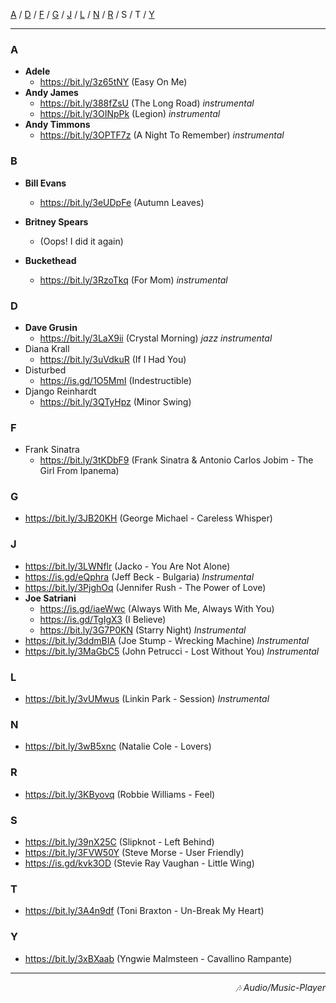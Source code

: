 
 [A](https://fedrikaristiyanto.github.io/Music-Player/files/url_pendek#a) /
 [D](https://fedrikaristiyanto.github.io/Music-Player/files/url_pendek#d) /
 [F](https://fedrikaristiyanto.github.io/Music-Player/files/url_pendek#f) /
 [G](https://fedrikaristiyanto.github.io/Music-Player/files/url_pendek#g) /
 [J](https://fedrikaristiyanto.github.io/Music-Player/files/url_pendek#j) /
 [L](https://fedrikaristiyanto.github.io/Music-Player/files/url_pendek#l) /
 [N](https://fedrikaristiyanto.github.io/Music-Player/files/url_pendek#n) /
 [R](https://fedrikaristiyanto.github.io/Music-Player/files/url_pendek#r) / 
 S / T /
 [Y](https://fedrikaristiyanto.github.io/Music-Player/files/url_pendek#y)

---

### A
- __Adele__
  - <https://bit.ly/3z65tNY> (Easy On Me) 
- __Andy James__
  - <https://bit.ly/388fZsU> (The Long Road) _instrumental_
  - <https://bit.ly/3OINpPk> (Legion) _instrumental_
- __Andy Timmons__
  - <https://bit.ly/3OPTF7z> (A Night To Remember)  _instrumental_

### B
- __Bill Evans__
  - https://bit.ly/3eUDpFe (Autumn Leaves)

- __Britney Spears__
  - (Oops! I did it again)

- __Buckethead__
  - https://bit.ly/3RzoTkq (For Mom) _instrumental_

### D
- __Dave Grusin__
  - <https://bit.ly/3LaX9ii> (Crystal Morning) _jazz instrumental_
- Diana Krall
  - <https://bit.ly/3uVdkuR> (If I Had You) 
- Disturbed
  - <https://is.gd/1O5MmI> (Indestructible) 
- Django Reinhardt
  - https://bit.ly/3QTyHpz (Minor Swing)

### F
- Frank Sinatra
  - <https://bit.ly/3tKDbF9> (Frank Sinatra & Antonio Carlos Jobim - The Girl From Ipanema) 

### G

- <https://bit.ly/3JB20KH> (George Michael - Careless Whisper) 

### J
- <https://bit.ly/3LWNflr> (Jacko - You Are Not Alone)  
- <https://is.gd/eQphra> (Jeff Beck - Bulgaria) _Instrumental_
- <https://bit.ly/3PjghOq> (Jennifer Rush - The Power of Love) 
- __Joe Satriani__
  - <https://is.gd/iaeWwc> (Always With Me, Always With You) 
  - https://is.gd/TgIgX3 (I Believe) 
  - <https://bit.ly/3G7P0KN> (Starry Night) _Instrumental_
- <https://bit.ly/3ddmBIA> (Joe Stump - Wrecking Machine) _Instrumental_
- <https://bit.ly/3MaGbC5> (John Petrucci - Lost Without You) _Instrumental_

### L
- <https://bit.ly/3vUMwus> (Linkin Park - Session) _Instrumental_

### N
- <https://bit.ly/3wB5xnc> (Natalie Cole - Lovers) 

### R
- <https://bit.ly/3KByovq> (Robbie Williams - Feel)

### S
- <https://bit.ly/39nX25C> (Slipknot - Left Behind) 
- https://bit.ly/3FVW50Y (Steve Morse - User Friendly) 
- https://is.gd/kvk3OD (Stevie Ray Vaughan - Little Wing) 

### T
- https://bit.ly/3A4n9df (Toni Braxton - Un-Break My Heart)

### Y
- https://bit.ly/3xBXaab (Yngwie Malmsteen - Cavallino Rampante) 


---
<div align="right"><i>🎶 Audio/Music-Player</i></div>
